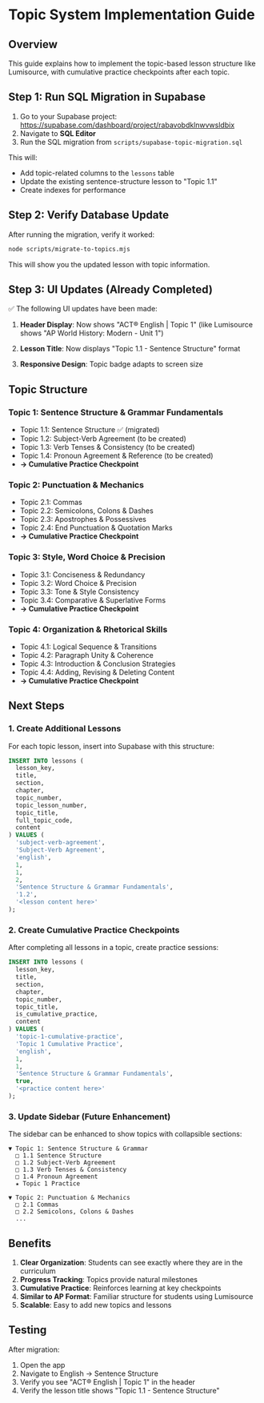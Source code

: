 # Topic System Implementation Guide

## Overview
This guide explains how to implement the topic-based lesson structure like Lumisource, with cumulative practice checkpoints after each topic.

## Step 1: Run SQL Migration in Supabase

1. Go to your Supabase project: https://supabase.com/dashboard/project/rabavobdklnwvwsldbix
2. Navigate to **SQL Editor**
3. Run the SQL migration from `scripts/supabase-topic-migration.sql`

This will:
- Add topic-related columns to the `lessons` table
- Update the existing sentence-structure lesson to "Topic 1.1"
- Create indexes for performance

## Step 2: Verify Database Update

After running the migration, verify it worked:

```bash
node scripts/migrate-to-topics.mjs
```

This will show you the updated lesson with topic information.

## Step 3: UI Updates (Already Completed)

✅ The following UI updates have been made:

1. **Header Display**: Now shows "ACT® English | Topic 1" (like Lumisource shows "AP World History: Modern - Unit 1")

2. **Lesson Title**: Now displays "Topic 1.1 - Sentence Structure" format

3. **Responsive Design**: Topic badge adapts to screen size

## Topic Structure

### Topic 1: Sentence Structure & Grammar Fundamentals
- Topic 1.1: Sentence Structure ✅ (migrated)
- Topic 1.2: Subject-Verb Agreement (to be created)
- Topic 1.3: Verb Tenses & Consistency (to be created)
- Topic 1.4: Pronoun Agreement & Reference (to be created)
- **→ Cumulative Practice Checkpoint**

### Topic 2: Punctuation & Mechanics
- Topic 2.1: Commas
- Topic 2.2: Semicolons, Colons & Dashes
- Topic 2.3: Apostrophes & Possessives
- Topic 2.4: End Punctuation & Quotation Marks
- **→ Cumulative Practice Checkpoint**

### Topic 3: Style, Word Choice & Precision
- Topic 3.1: Conciseness & Redundancy
- Topic 3.2: Word Choice & Precision
- Topic 3.3: Tone & Style Consistency
- Topic 3.4: Comparative & Superlative Forms
- **→ Cumulative Practice Checkpoint**

### Topic 4: Organization & Rhetorical Skills
- Topic 4.1: Logical Sequence & Transitions
- Topic 4.2: Paragraph Unity & Coherence
- Topic 4.3: Introduction & Conclusion Strategies
- Topic 4.4: Adding, Revising & Deleting Content
- **→ Cumulative Practice Checkpoint**

## Next Steps

### 1. Create Additional Lessons

For each topic lesson, insert into Supabase with this structure:

```sql
INSERT INTO lessons (
  lesson_key,
  title,
  section,
  chapter,
  topic_number,
  topic_lesson_number,
  topic_title,
  full_topic_code,
  content
) VALUES (
  'subject-verb-agreement',
  'Subject-Verb Agreement',
  'english',
  1,
  1,
  2,
  'Sentence Structure & Grammar Fundamentals',
  '1.2',
  '<lesson content here>'
);
```

### 2. Create Cumulative Practice Checkpoints

After completing all lessons in a topic, create practice sessions:

```sql
INSERT INTO lessons (
  lesson_key,
  title,
  section,
  chapter,
  topic_number,
  topic_title,
  is_cumulative_practice,
  content
) VALUES (
  'topic-1-cumulative-practice',
  'Topic 1 Cumulative Practice',
  'english',
  1,
  1,
  'Sentence Structure & Grammar Fundamentals',
  true,
  '<practice content here>'
);
```

### 3. Update Sidebar (Future Enhancement)

The sidebar can be enhanced to show topics with collapsible sections:

```
▼ Topic 1: Sentence Structure & Grammar
  □ 1.1 Sentence Structure
  □ 1.2 Subject-Verb Agreement
  □ 1.3 Verb Tenses & Consistency
  □ 1.4 Pronoun Agreement
  ★ Topic 1 Practice

▼ Topic 2: Punctuation & Mechanics
  □ 2.1 Commas
  □ 2.2 Semicolons, Colons & Dashes
  ...
```

## Benefits

1. **Clear Organization**: Students can see exactly where they are in the curriculum
2. **Progress Tracking**: Topics provide natural milestones
3. **Cumulative Practice**: Reinforces learning at key checkpoints
4. **Similar to AP Format**: Familiar structure for students using Lumisource
5. **Scalable**: Easy to add new topics and lessons

## Testing

After migration:
1. Open the app
2. Navigate to English → Sentence Structure
3. Verify you see "ACT® English | Topic 1" in the header
4. Verify the lesson title shows "Topic 1.1 - Sentence Structure"
